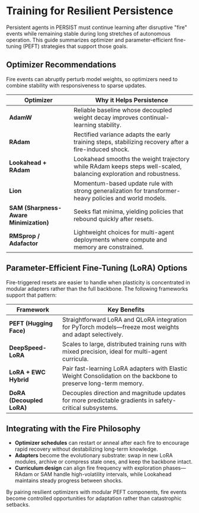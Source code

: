 # Training for Resilient Persistence

Persistent agents in PERSIST must continue learning after disruptive "fire" events while remaining stable during long stretches of autonomous operation. This guide summarizes optimizer and parameter-efficient fine-tuning (PEFT) strategies that support those goals.

## Optimizer Recommendations

Fire events can abruptly perturb model weights, so optimizers need to combine stability with responsiveness to sparse updates.

| Optimizer | Why it Helps Persistence |
| --- | --- |
| **AdamW** | Reliable baseline whose decoupled weight decay improves continual-learning stability. |
| **RAdam** | Rectified variance adapts the early training steps, stabilizing recovery after a fire-induced shock. |
| **Lookahead + RAdam** | Lookahead smooths the weight trajectory while RAdam keeps steps well-scaled, balancing exploration and robustness. |
| **Lion** | Momentum-based update rule with strong generalization for transformer-heavy policies and world models. |
| **SAM (Sharpness-Aware Minimization)** | Seeks flat minima, yielding policies that rebound quickly after resets. |
| **RMSprop / Adafactor** | Lightweight choices for multi-agent deployments where compute and memory are constrained. |

## Parameter-Efficient Fine-Tuning (LoRA) Options

Fire-triggered resets are easier to handle when plasticity is concentrated in modular adapters rather than the full backbone. The following frameworks support that pattern:

| Framework | Key Benefits |
| --- | --- |
| **PEFT (Hugging Face)** | Straightforward LoRA and QLoRA integration for PyTorch models—freeze most weights and adapt selectively. |
| **DeepSpeed-LoRA** | Scales to large, distributed training runs with mixed precision, ideal for multi-agent curricula. |
| **LoRA + EWC Hybrid** | Pair fast-learning LoRA adapters with Elastic Weight Consolidation on the backbone to preserve long-term memory. |
| **DoRA (Decoupled LoRA)** | Decouples direction and magnitude updates for more predictable gradients in safety-critical subsystems. |

## Integrating with the Fire Philosophy

- **Optimizer schedules** can restart or anneal after each fire to encourage rapid recovery without destabilizing long-term knowledge.
- **Adapters** become the evolutionary substrate: swap in new LoRA modules, archive or compress stale ones, and keep the backbone intact.
- **Curriculum design** can align fire frequency with exploration phases—RAdam or SAM handle high-volatility intervals, while Lookahead maintains steady progress between shocks.

By pairing resilient optimizers with modular PEFT components, fire events become controlled opportunities for adaptation rather than catastrophic setbacks.

